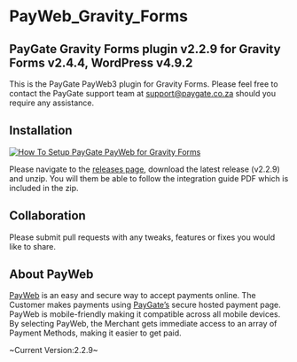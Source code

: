 # PayWeb_Gravity_Forms
## PayGate Gravity Forms plugin v2.2.9 for Gravity Forms v2.4.4, WordPress v4.9.2

This is the PayGate PayWeb3 plugin for Gravity Forms. Please feel free to contact the PayGate support team at support@paygate.co.za should you require any assistance.

## Installation
[![How To Setup PayGate PayWeb for Gravity Forms](https://www.appinlet.com/wp-content/uploads/2018/09/Gravity-Forms-Integration.jpg)](https://www.youtube.com/watch?v=r5nx1EfyOlo "How To Setup PayGate PayWeb for Gravity Forms")

Please navigate to the [releases page](https://github.com/PayGate/PayWeb_Gravity_Forms/releases), download the latest release (v2.2.9) and unzip. You will them be able to follow the integration guide PDF which is included in the zip.

## Collaboration

Please submit pull requests with any tweaks, features or fixes you would like to share.

## About PayWeb

[PayWeb](https://www.paygate.co.za/paygate-products/payweb/) is an easy and secure way to accept payments online. The Customer makes payments using [PayGate’s](https://www.paygate.co.za/) secure hosted payment page. PayWeb is mobile-friendly making it compatible across all mobile devices. By selecting PayWeb, the Merchant gets immediate access to an array of Payment Methods, making it easier to get paid.

~Current Version:2.2.9~
